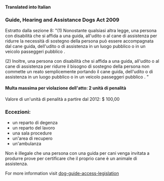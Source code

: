 #### **Translated into Italian**

### Guide, Hearing and Assistance Dogs Act 2009

Estratto dalla sezione 8:
"(1) Nonostante qualsiasi altra legge, una persona con disabilità che si affida a una guida, all'udito o al cane di assistenza per ridurre la necessità di sostegno della persona può essere accompagnata dal cane guida, dell'udito o di assistenza in un luogo pubblico o in un veicolo passeggeri pubblico .

(2) Inoltre, una persona con disabilità che si affida a una guida, all'udito o al cane di assistenza per ridurre il bisogno di sostegno della persona non commette un reato semplicemente portando il cane guida, dell'udito o di assistenza in un luogo pubblico o in un veicolo passeggeri pubblico . "

#### Multa massima per violazione dell'atto: 2 unità di penalità

Valore di un'unità di penalità a partire dal 2012: $ 100,00

### Eccezioni:
- un reparto di degenza
- un reparto del lavoro
- una sala procedure
- un'area di recupero
- un'ambulanza

Non è illegale che una persona con una guida per cani venga invitata a produrre prove per certificare che il proprio cane è un animale di assistenza.

For more information visit [dog-guide-access-legislation](https://www.bca.org.au/dog-guide-access-legislation/)